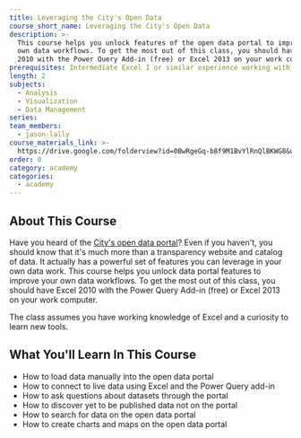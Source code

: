 ```yaml
---
title: Leveraging the City's Open Data
course_short_name: Leveraging the City's Open Data
description: >-
  This course helps you unlock features of the open data portal to improve your
  own data workflows. To get the most out of this class, you should have Excel
  2010 with the Power Query Add-in (free) or Excel 2013 on your work computer.
prerequisites: Intermediate Excel I or similar experience working with Excel
length: 2
subjects:
  - Analysis
  - Visualization
  - Data Management
series:
team_members:
  - jason-lally
course_materials_link: >-
  https://drive.google.com/folderview?id=0BwRgeGq-b8f9M1BvYlRnQlBKWG8&usp=sharing
order: 0
category: academy
categories:
  - academy
---
```


## About This Course

Have you heard of the [City's open data portal](https://data.sfgov.org)? Even if you haven't, you should know that it's much more than a transparency website and catalog of data. It actually has a powerful set of features you can leverage in your own data work. This course helps you unlock data portal features to improve your own data workflows. To get the most out of this class, you should have Excel 2010 with the Power Query Add-in (free) or Excel 2013 on your work computer.

The class assumes you have working knowledge of Excel and a curiosity to learn new tools.

## What You'll Learn In This Course

* How to load data manually into the open data portal
* How to connect to live data using Excel and the Power Query add-in
* How to ask questions about datasets through the portal
* How to discover yet to be published data not on the portal
* How to search for data on the open data portal
* How to create charts and maps on the open data portal